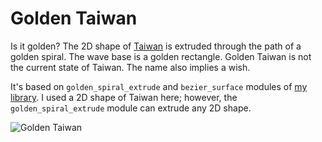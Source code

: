 # Golden Taiwan

Is it golden? The 2D shape of [Taiwan](https://www.google.com.tw/maps/place/%E5%8F%B0%E7%81%A3/@23.5821098,118.7763543,7z/data=!3m1!4b1!4m5!3m4!1s0x346ef3065c07572f:0xe711f004bf9c5469!8m2!3d23.69781!4d120.960515) is extruded through the path of a golden spiral. The wave base is a golden rectangle. Golden Taiwan is not the current  state of Taiwan. The name also implies a wish. 

It's based on `golden_spiral_extrude` and `bezier_surface` modules of [my library](https://justinsdk.github.io/dotSCAD/). I used a 2D shape of Taiwan here; however, the `golden_spiral_extrude` module can extrude any 2D shape.

![Golden Taiwan](https://thingiverse-production-new.s3.amazonaws.com/renders/83/39/2e/d5/44/cde027e347e8be4f4eb0029b214f1a18_preview_featured.jpg)